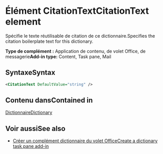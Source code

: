 # <a name="citationtext-element"></a><span data-ttu-id="11080-101">Élément CitationText</span><span class="sxs-lookup"><span data-stu-id="11080-101">CitationText element</span></span>

<span data-ttu-id="11080-102">Spécifie le texte réutilisable de citation de ce dictionnaire.</span><span class="sxs-lookup"><span data-stu-id="11080-102">Specifies the citation boilerplate text for this dictionary.</span></span>

<span data-ttu-id="11080-103">**Type de complément :** Application de contenu, de volet Office, de messagerie</span><span class="sxs-lookup"><span data-stu-id="11080-103">**Add-in type:** Content, Task pane, Mail</span></span>

## <a name="syntax"></a><span data-ttu-id="11080-104">Syntaxe</span><span class="sxs-lookup"><span data-stu-id="11080-104">Syntax</span></span>

```XML
<CitationText DefaultValue="string" />
```

## <a name="contained-in"></a><span data-ttu-id="11080-105">Contenu dans</span><span class="sxs-lookup"><span data-stu-id="11080-105">Contained in</span></span>

[<span data-ttu-id="11080-106">Dictionnaire</span><span class="sxs-lookup"><span data-stu-id="11080-106">Dictionary</span></span>](dictionary.md)

## <a name="see-also"></a><span data-ttu-id="11080-107">Voir aussi</span><span class="sxs-lookup"><span data-stu-id="11080-107">See also</span></span>

- [<span data-ttu-id="11080-108">Créer un complément dictionnaire du volet Office</span><span class="sxs-lookup"><span data-stu-id="11080-108">Create a dictionary task pane add-in</span></span>](https://docs.microsoft.com/office/dev/add-ins/word/dictionary-task-pane-add-ins)
